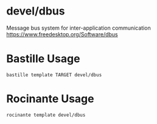 # devel/dbus
Message bus system for inter-application communication
https://www.freedesktop.org/Software/dbus

# Bastille Usage
```shell
bastille template TARGET devel/dbus
```

# Rocinante Usage
```shell
rocinante template devel/dbus
```
